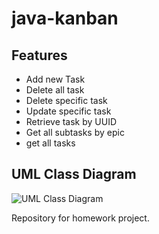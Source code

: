 # java-kanban
## Features

- Add new Task
- Delete all task
- Delete specific task
- Update specific task
- Retrieve task by UUID
- Get all subtasks by epic
- get all tasks

## UML Class Diagram

![UML Class Diagram](http://agabov.synology.me/UML_CANBAN.png)

Repository for homework project.